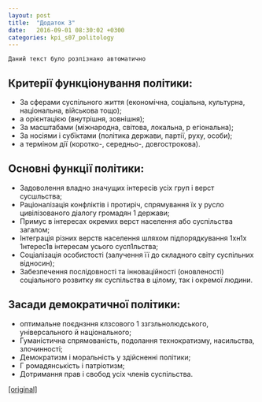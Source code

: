 ```yaml
---
layout: post
title:  "Додаток 3"
date:   2016-09-01 08:30:02 +0300
categories: kpi_s07_politology
---
```


`Даний текст було розпізнано автоматично`

## Критерії функціонування політики:

- За сферами суспільного життя (економічна, соціальна, культурна, національна, військова тощо);
- а орієнтацією (внутрішня, зовнішня); 
- За масштабами (міжнародна, світова, локальна, р егіональна);
- За носіями і субїктами (політика держави, партії, руху, особи);
- а терміном дії (коротко-, середньо-, довгострокова).


## Основні функції політики:

- Задоволення владно значущих інтересів усіх груп і верст сусшльства;
- Раціоналізація конфліктів і протиріч, спрямування їх у русло цивілізованого діалогу громадян 1 держави;
- Примус в інтересах окремих верст населення або суспільства загалом;
- Інтеграція різних верств населення шляхом підпорядкування 1хн1х 1нтерес1в інтересам усього сусп1льства;
- Соціалізація особистості (залучення її до складного світу суспільних відносин);
- Забезпечення послідовності та інноваційності (оновленості) соціального розвитку як суспільства в цілому, так і окремої людини.

## Засади демократичної політики:

- оптимальне поєднзння клзсового 1 ззгзльнолюдського, універсального й національного;
- Гуманістична спрямованість, подолання технократизму, насильства, злочинності;
- Демократизм і моральність у здійсненні політики;
- Г ромадянськість і патріотизм;
- Дотримання прав і свобод усіх членів суспільства.

[[original]](https://pp.vk.me/c626228/v626228367/2e138/gOhfOS1i2QU.jpg)
